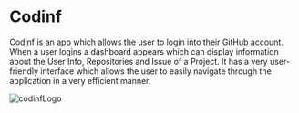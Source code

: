 # Codinf
Codinf is an app which allows the user to login into their GitHub account. 
When a user logins a dashboard appears which can display information about the User Info, Repositories and Issue of a Project. 
It has a very user-friendly interface which allows the user to easily navigate through the application in a very efficient manner.


![codinfLogo](https://user-images.githubusercontent.com/89697896/169597087-34a155df-a263-4172-899d-ad08d24833d9.png)
